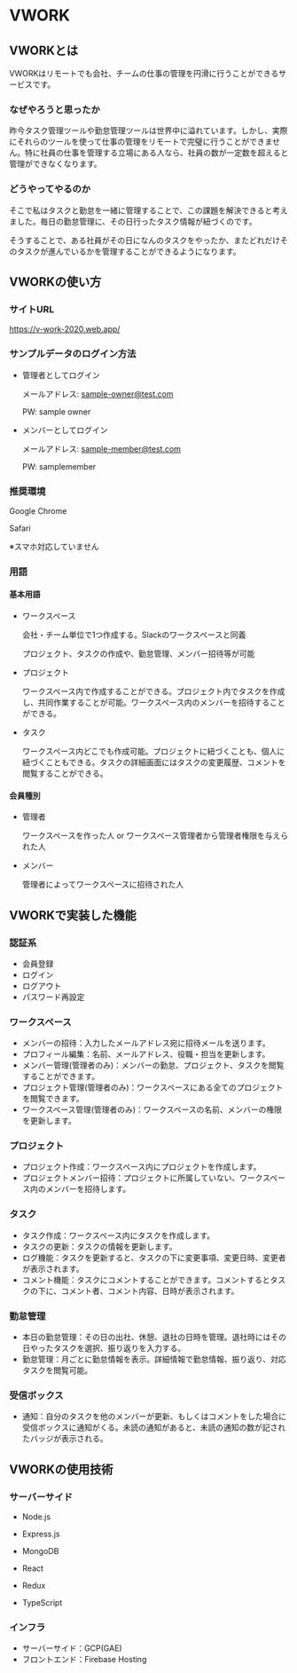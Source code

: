 # VWORK



## VWORKとは

VWORKはリモートでも会社、チームの仕事の管理を円滑に行うことができるサービスです。

### なぜやろうと思ったか

昨今タスク管理ツールや勤怠管理ツールは世界中に溢れています。しかし、実際にそれらのツールを使って仕事の管理をリモートで完璧に行うことができません。特に社員の仕事を管理する立場にある人なら、社員の数が一定数を超えると管理ができなくなります。

### どうやってやるのか

そこで私はタスクと勤怠を一緒に管理することで、この課題を解決できると考えました。毎日の勤怠管理に、その日行ったタスク情報が紐づくのです。

そうすることで、ある社員がその日になんのタスクをやったか、またどれだけそのタスクが進んでいるかを管理することができるようになります。



## VWORKの使い方

### サイトURL

https://v-work-2020.web.app/

### サンプルデータのログイン方法

- 管理者としてログイン

  メールアドレス: sample-owner@test.com

  PW: sample owner

- メンバーとしてログイン

  メールアドレス: sample-member@test.com

  PW: samplemember

### 推奨環境

Google Chrome

Safari

※スマホ対応していません

### 用語

#### 基本用語

- ワークスペース

  会社・チーム単位で1つ作成する。Slackのワークスペースと同義

  プロジェクト、タスクの作成や、勤怠管理、メンバー招待等が可能

- プロジェクト

  ワークスペース内で作成することができる。プロジェクト内でタスクを作成し、共同作業することが可能。ワークスペース内のメンバーを招待することができる。

- タスク

  ワークスペース内どこでも作成可能。プロジェクトに紐づくことも、個人に紐づくこともできる。タスクの詳細画面にはタスクの変更履歴、コメントを閲覧することができる。

#### 会員種別

- 管理者

  ワークスペースを作った人 or ワークスペース管理者から管理者権限を与えられた人

- メンバー

  管理者によってワークスペースに招待された人





## VWORKで実装した機能

### 認証系

- 会員登録
- ログイン
- ログアウト
- パスワード再設定

### ワークスペース

- メンバーの招待：入力したメールアドレス宛に招待メールを送ります。
- プロフィール編集：名前、メールアドレス、役職・担当を更新します。
- メンバー管理(管理者のみ)：メンバーの勤怠、プロジェクト、タスクを閲覧することができます。
- プロジェクト管理(管理者のみ)：ワークスペースにある全てのプロジェクトを閲覧できます。
- ワークスペース管理(管理者のみ)：ワークスペースの名前、メンバーの権限を更新します。

### プロジェクト

- プロジェクト作成：ワークスペース内にプロジェクトを作成します。
- プロジェクトメンバー招待：プロジェクトに所属していない、ワークスペース内のメンバーを招待します。

### タスク

- タスク作成：ワークスペース内にタスクを作成します。
- タスクの更新：タスクの情報を更新します。
- ログ機能：タスクを更新すると、タスクの下に変更事項、変更日時、変更者が表示されます。
- コメント機能：タスクにコメントすることができます。コメントするとタスクの下に、コメント者、コメント内容、日時が表示されます。

### 勤怠管理

- 本日の勤怠管理：その日の出社、休憩、退社の日時を管理。退社時にはその日やったタスクを選択、振り返りを入力する。
- 勤怠管理：月ごとに勤怠情報を表示。詳細情報で勤怠情報、振り返り、対応タスクを閲覧可能。

### 受信ボックス

- 通知：自分のタスクを他のメンバーが更新、もしくはコメントをした場合に受信ボックスに通知がくる。未読の通知があると、未読の通知の数が記されたバッジが表示される。



## VWORKの使用技術

### サーバーサイド

- Node.js
- Express.js
- MongoDB

- React
- Redux
- TypeScript

### インフラ

-  サーバーサイド：GCP(GAE)
- フロントエンド：Firebase Hosting
